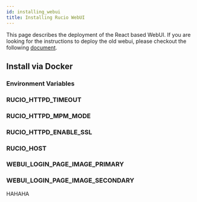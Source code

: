 ```yaml
---
id: installing_webui
title: Installing Rucio WebUI
---
```


This page describes the deployment of the React based WebUI. If you are looking 
for the instructions to deploy the old webui, please checkout the following 
[document](https://github.com/rucio/containers/tree/master/ui).

## Install via Docker


### Environment Variables
### RUCIO_HTTPD_TIMEOUT

### RUCIO_HTTPD_MPM_MODE
### RUCIO_HTTPD_ENABLE_SSL


### RUCIO_HOST
### WEBUI_LOGIN_PAGE_IMAGE_PRIMARY
### WEBUI_LOGIN_PAGE_IMAGE_SECONDARY
HAHAHA